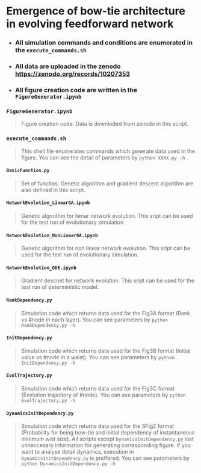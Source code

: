 # Emergence of bow-tie architecture in evolving feedforward network

- ### All simulation commands and conditions are enumerated in the `execute_commands.sh`
- ### All data are uploaded in the zenodo https://zenodo.org/records/10207353
- ### All figure creation code are written in the `FigureGenerator.ipynb`



### `FigureGenerator.ipynb`
>Figure creation code.
>Data is downloded from zenodo in this script.

### `execute_commands.sh`
>This shell file enumerates commands which generate data used in the figure.
>You can see the detail of parameters by `python XXXX.py -h` .


#### `BasicFunctios.py`
>Set of functios. Genetic algorithm and gradient descent algorithm are also defined in this script.
>
#### `NetworkEvolution_LinearGA.ipynb`
>Genetic algorithm for lienar network evolution.
>This sript can be used for the test run of evolutionary simulation.

#### `NetworkEvolution_NonLinearGA.ipynb`
>Genetic algorithm for non linear network evolution.
>This sript can be used for the test run of evolutionary simulation.

#### `NetworkEvolution_ODE.ipynb`
>Gradient descnet for network evolution.
>This sript can be used for the test run of deterministic model.

#### `RankDependency.py`
>Simulation code which returns data used for the Fig3A format (Rank vs #node in each layer).
You can see parameters by `python RankDependency.py -h`

#### `InitDependency.py`
>Simulation code which returns data used for the Fig3B format (Initial value vs #node in a waist).
You can see parameters by `python InitDependency.py -h`

#### `EvolTrajectory.py`
>Simulation code which returns data used for the Fig3C format (Evolution trajectory of #node).
You can see parameters by `python EvolTrajectory.py -h`

#### `DynamicsInitDependency.py`
>Simulation code which returns data used for the SFig2 format (Probability for being bow-tie and initial dependency of instantaneous minimum wist size).
All scripts except `DynamicsInitDependency.py` lost unneccesary information for generating corresponding figure.
If you want to analyse detail dynamics, execution in `DynamicsInitDependency.py` is preffered.
You can see parameters by `python DynamicsInitDependency.py -h`

